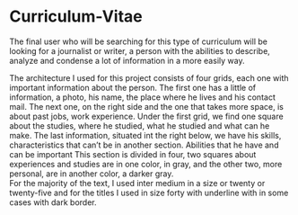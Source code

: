 # Curriculum-Vitae
The final user who will be searching for this type of curriculum will be looking for a journalist or writer, a person with the abilities to describe, analyze and condense a lot of information in a more easily way. 

The architecture I used for this project consists of four grids, each one with important information about the person. The first one has a little of information, a photo, his name, the place where he lives and his contact mail. The next one, on the right side and the one that takes more space, is about past jobs, work experience. 
Under the first grid, we find one square about the studies, where he studied, what he studied and what can he make.
The last information, situated int the right below, we have his skills, characteristics that can’t be in another section. Abilities that he have and can be important 
This section is divided in four, two squares about experiences and studies are in one color, in gray, and the other two, more personal, are in another color, a darker gray.  
For the majority of the text, I used inter medium in a size or twenty or twenty-five and for the titles I used in size forty with underline with in some cases with dark border.

